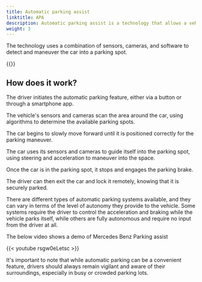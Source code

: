 ```yaml
---
title: Automatic parking assist
linktitle: APA
description: Automatic parking assist is a technology that allows a vehicle to park itself without the need for human intervention. 
weight: 3
---
```

<!-- markdownlint-disable MD033 -->

The technology uses a combination of sensors, cameras, and software to detect and maneuver the car into a parking spot.

{{<evkxdisplayaddarticle />}}

## How does it work?

The driver initiates the automatic parking feature, either via a button or through a smartphone app.

The vehicle's sensors and cameras scan the area around the car, using algorithms to determine the available parking spots.

The car begins to slowly move forward until it is positioned correctly for the parking maneuver.

The car uses its sensors and cameras to guide itself into the parking spot, using steering and acceleration to maneuver into the space.

Once the car is in the parking spot, it stops and engages the parking brake.

The driver can then exit the car and lock it remotely, knowing that it is securely parked.

There are different types of automatic parking systems available, and they can vary in terms of the level of autonomy they provide to the vehicle. Some systems require the driver to control the acceleration and braking while the vehicle parks itself, while others are fully autonomous and require no input from the driver at all.

The below video shows a demo of Mercedes Benz Parking assist

{{< youtube rsgw0eLetsc >}}


It's important to note that while automatic parking can be a convenient feature, drivers should always remain vigilant and aware of their surroundings, especially in busy or crowded parking lots.